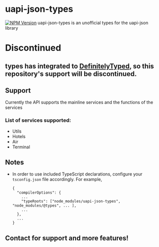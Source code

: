 
# uapi-json-types
[![NPM Version](https://badge.fury.io/js/uapi-json-types.svg?style=flat)](https://npmjs.org/package/uapi-json-types)
uapi-json-types is an unofficial types for the uapi-json library

# Discontinued
## types has integrated to [DefinitelyTyped](https://github.com/DefinitelyTyped/DefinitelyTyped/tree/master/types/uapi-json), so this repository's support will be discontinued.


## Support

Currently the API supports the mainline services and the functions of the services
### List of services supported:
 * Utils
 * Hotels
 * Air
 * Terminal

## Notes

-   In order to use included TypeScript declarations, configure your `tsconfig.json` file accordingly. For example,

    ```text
    {
      "compilerOptions": {
        ...
        "typeRoots": ["node_modules/uapi-json-types", "node_modules/@types", ... ],
        ...
      },
      ...
    }
    ```
## Contact for support and more features! 